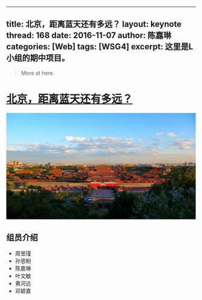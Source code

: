 ----
title: 北京，距离蓝天还有多远？
layout: keynote
thread: 168
date: 2016-11-07
author: 陈嘉琳
categories: [Web]
tags: [WSG4]
excerpt: 这里是L小组的期中项目。
---

> More at here.

# [北京，距离蓝天还有多远？](https://chen-jia-lin.github.io/portfolio/midterm%20project/)
![](/assets/in-post/2016-11-07-DAVA16-Screenshot.jpg)

## 组员介绍
- 周昱瑾
- 孙思盼
- 陈嘉琳
- 叶文敏
- 黄河远
- 邓颖嘉
